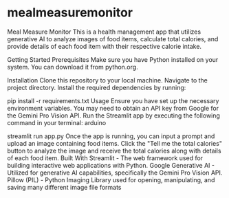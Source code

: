 # mealmeasuremonitor


Meal Measure Monitor
This is a health management app that utilizes generative AI to analyze images of food items, calculate total calories, and provide details of each food item with their respective calorie intake.

Getting Started
Prerequisites
Make sure you have Python installed on your system. You can download it from python.org.

Installation
Clone this repository to your local machine.
Navigate to the project directory.
Install the required dependencies by running:

pip install -r requirements.txt
Usage
Ensure you have set up the necessary environment variables. You may need to obtain an API key from Google for the Gemini Pro Vision API.
Run the Streamlit app by executing the following command in your terminal:
arduino

streamlit run app.py
Once the app is running, you can input a prompt and upload an image containing food items.
Click the "Tell me the total calories" button to analyze the image and receive the total calories along with details of each food item.
Built With
Streamlit - The web framework used for building interactive web applications with Python.
Google Generative AI - Utilized for generative AI capabilities, specifically the Gemini Pro Vision API.
Pillow (PIL) - Python Imaging Library used for opening, manipulating, and saving many different image file formats
